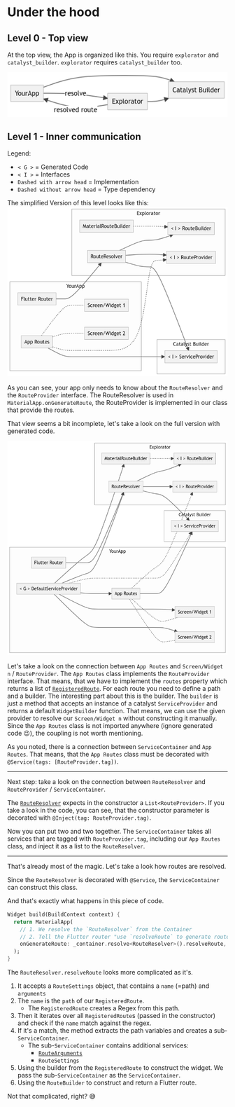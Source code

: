 # Under the hood

## Level 0 - Top view
At the top view, the App is organized like this.
You require `explorator` and `catalyst_builder`. `explorator` requires `catalyst_builder` too.


![Top view](./images/level0.png)

## Level 1 - Inner communication
Legend:
- `< G >` = Generated Code
- `< I >` = Interfaces
- `Dashed with arrow head` = Implementation
- `Dashed without arrow head` = Type dependency

The simplified Version of this level looks like this:
![level1_partial.png](images/level1_partial.png)

As you can see, your app only needs to know about the `RouteResolver` and the `RouteProvider` interface.
The RouteResolver is used in `MaterialApp.onGenerateRoute`, the RouteProvider is implemented in our class that provide
the routes.

That view seems a bit incomplete, let's take a look on the full version with generated code.

![level1_full.png](images/level1_full.png)

Let's take a look on the connection between `App Routes` and `Screen/Widget n` / `RouteProvider`.
The `App Routes` class implements the `RouteProvider` interface. That means, that we have to implement the `routes` 
property which returns a list of [`RegisteredRoute`](../lib/src/registered_route.dart). 
For each route you need to define a path and a builder. The interesting part about this is the builder.
The `builder` is just a method that accepts an instance of a catalyst `ServiceProvider` and returns a default 
`WidgetBuilder` function.
That means, we can use the given provider to resolve our `Screen/Widget n` without constructing it manually. 
Since the `App Routes` class is not imported anywhere (ignore generated code 😉), the coupling is not worth mentioning.

As you noted, there is a connection between `ServiceContainer` and `App Routes`. That means, that the 
`App Routes` class must be decorated with `@Service(tags: [RouteProvider.tag])`.

-----

Next step: take a look on the connection between `RouteResolver` and `RouteProvider` / `ServiceContainer`.

The [`RouteResolver`](../lib/src/route_resolver.dart) expects in the constructor a `List<RouteProvider>`. If you take
a look in the code, you can see, that the constructor parameter is decorated with `@Inject(tag: RouteProvider.tag)`.

Now you can put two and two together. The `ServiceContainer` takes all services that are tagged with `RouteProvider.tag`, 
including our `App Routes` class, and inject it as a list to the `RouteResolver`.

-----

That's already most of the magic. Let's take a look how routes are resolved.

Since the `RouteResolver` is decorated with `@Service`, the `ServiceContainer` can construct this class.

And that's exactly what happens in this piece of code. 
```dart
Widget build(BuildContext context) {
  return MaterialApp(
    // 1. We resolve the `RouteResolver` from the Container
    // 2. Tell the Flutter router "use `resolveRoute` to generate routes"
    onGenerateRoute: _container.resolve<RouteResolver>().resolveRoute,
  );
}
```

The `RouteResolver.resolveRoute` looks more complicated as it's.
1. It accepts a `RouteSettings` object, that contains a `name` (=path) and `arguments`
2. The `name` is the `path` of our `RegisteredRoute`. 
   - The `RegisteredRoute` creates a Regex from this path.
3. Then it iterates over all `RegisteredRoute`s (passed in the constructor) and check if the `name` match against the regex.
4. If it's a match, the method extracts the path variables and creates a sub-`ServiceContainer`.
   - The sub-`ServiceContainer` contains additional services:
     - [`RouteArguments`](../lib/src/route_arguments.dart)
     - `RouteSettings`
5. Using the builder from the `RegisteredRoute` to construct the widget. We pass the sub-`ServiceContainer` as the `ServiceContainer`.
6. Using the `RouteBuilder` to construct and return a Flutter route.

Not that complicated, right? 😅